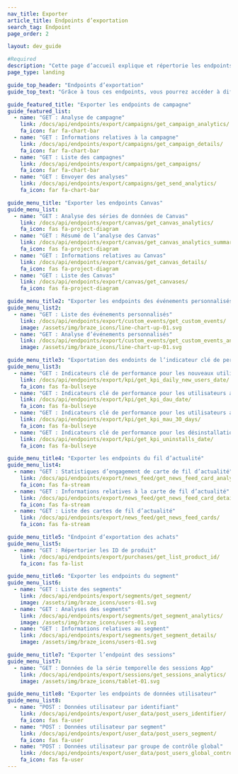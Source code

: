 ```yaml
---
nav_title: Exporter
article_title: Endpoints d’exportation
search_tag: Endpoint
page_order: 2

layout: dev_guide

#Required
description: "Cette page d’accueil explique et répertorie les endpoints Braze d’exportation."
page_type: landing

guide_top_header: "Endpoints d’exportation"
guide_top_text: "Grâce à tous ces endpoints, vous pourrez accéder à différents niveaux de détails sur vos indicateurs clé de performance, cartes de fil d’actualité, sessions d’application, utilisateurs, segments, campagnes et Canvas. Vous pourrez également les exporter. <br> <br> Assurez-vous de connaître votre <a href='/docs/user_guide/administrative/access_braze/braze_instances/' target='_blank'>instance Braze</a>, <a href='/docs/api/api_key/' target='_blank'>clé API</a> et <a href='/docs/api/identifier_types/' target='_blank'>identifiant d’API</a> lors de l’élaboration de vos paramètres et corps de requête."

guide_featured_title: "Exporter les endpoints de campagne"
guide_featured_list:
  - name: "GET : Analyse de campagne"
    link: /docs/api/endpoints/export/campaigns/get_campaign_analytics/
    fa_icon: far fa-chart-bar
  - name: "GET : Informations relatives à la campagne"
    link: /docs/api/endpoints/export/campaigns/get_campaign_details/
    fa_icon: far fa-chart-bar
  - name: "GET : Liste des campagnes"
    link: /docs/api/endpoints/export/campaigns/get_campaigns/
    fa_icon: far fa-chart-bar
  - name: "GET : Envoyer des analyses"
    link: /docs/api/endpoints/export/campaigns/get_send_analytics/
    fa_icon: far fa-chart-bar

guide_menu_title: "Exporter les endpoints Canvas"
guide_menu_list:
  - name: "GET : Analyse des séries de données de Canvas"
    link: /docs/api/endpoints/export/canvas/get_canvas_analytics/
    fa_icon: fas fa-project-diagram
  - name: "GET : Résumé de l’analyse des Canvas"
    link: /docs/api/endpoints/export/canvas/get_canvas_analytics_summary/
    fa_icon: fas fa-project-diagram
  - name: "GET : Informations relatives au Canvas"
    link: /docs/api/endpoints/export/canvas/get_canvas_details/
    fa_icon: fas fa-project-diagram
  - name: "GET : Liste des Canvas"
    link: /docs/api/endpoints/export/canvas/get_canvases/
    fa_icon: fas fa-project-diagram

guide_menu_title2: "Exporter les endpoints des événements personnalisés"
guide_menu_list2:
  - name: "GET : Liste des événements personnalisés"
    link: /docs/api/endpoints/export/custom_events/get_custom_events/
    image: /assets/img/braze_icons/line-chart-up-01.svg
  - name: "GET : Analyse d’événements personnalisés"
    link: /docs/api/endpoints/export/custom_events/get_custom_events_analytics/
    image: /assets/img/braze_icons/line-chart-up-01.svg

guide_menu_title3: "Exportation des endoints de l’indicateur clé de performance"
guide_menu_list3:
  - name: "GET : Indicateurs clé de performance pour les nouveaux utilisateurs quotidiens par date"
    link: /docs/api/endpoints/export/kpi/get_kpi_daily_new_users_date/
    fa_icon: fas fa-bullseye
  - name: "GET : Indicateurs clé de performance pour les utilisateurs actifs quotidiens par date"
    link: /docs/api/endpoints/export/kpi/get_kpi_dau_date/
    fa_icon: fas fa-bullseye
  - name: "GET : Indicateurs clé de performance pour les utilisateurs actifs mensuels au cours des 30 derniers jours"
    link: /docs/api/endpoints/export/kpi/get_kpi_mau_30_days/
    fa_icon: fas fa-bullseye
  - name: "GET : Indicateurs clé de performance pour les désinstallations par date"
    link: /docs/api/endpoints/export/kpi/get_kpi_uninstalls_date/
    fa_icon: fas fa-bullseye

guide_menu_title4: "Exporter les endpoints du fil d’actualité"
guide_menu_list4:
  - name: "GET : Statistiques d’engagement de carte de fil d’actualité"
    link: /docs/api/endpoints/export/news_feed/get_news_feed_card_analytics/
    fa_icon: fas fa-stream
  - name: "GET : Informations relatives à la carte de fil d’actualité"
    link: /docs/api/endpoints/export/news_feed/get_news_feed_card_details/
    fa_icon: fas fa-stream
  - name: "GET : Liste des cartes de fil d’actualité"
    link: /docs/api/endpoints/export/news_feed/get_news_feed_cards/
    fa_icon: fas fa-stream

guide_menu_title5: "Endpoint d’exportation des achats"
guide_menu_list5:
  - name: "GET : Répertorier les ID de produit"
    link: /docs/api/endpoints/export/purchases/get_list_product_id/
    fa_icon: fas fa-list

guide_menu_title6: "Exporter les endpoints du segment"
guide_menu_list6:
  - name: "GET : Liste des segments"
    link: /docs/api/endpoints/export/segments/get_segment/
    image: /assets/img/braze_icons/users-01.svg
  - name: "GET : Analyses des segments"
    link: /docs/api/endpoints/export/segments/get_segment_analytics/
    image: /assets/img/braze_icons/users-01.svg
  - name: "GET : Informations relatives au segment"
    link: /docs/api/endpoints/export/segments/get_segment_details/
    image: /assets/img/braze_icons/users-01.svg

guide_menu_title7: "Exporter l’endpoint des sessions"
guide_menu_list7:
  - name: "GET : Données de la série temporelle des sessions App"
    link: /docs/api/endpoints/export/sessions/get_sessions_analytics/
    image: /assets/img/braze_icons/tablet-01.svg

guide_menu_title8: "Exporter les endpoints de données utilisateur"
guide_menu_list8:
  - name: "POST : Données utilisateur par identifiant"
    link: /docs/api/endpoints/export/user_data/post_users_identifier/
    fa_icon: fas fa-user
  - name: "POST : Données utilisateur par segment"
    link: /docs/api/endpoints/export/user_data/post_users_segment/
    fa_icon: fas fa-user
  - name: "POST : Données utilisateur par groupe de contrôle global"
    link: /docs/api/endpoints/export/user_data/post_users_global_control_group/
    fa_icon: fas fa-user
---
```

